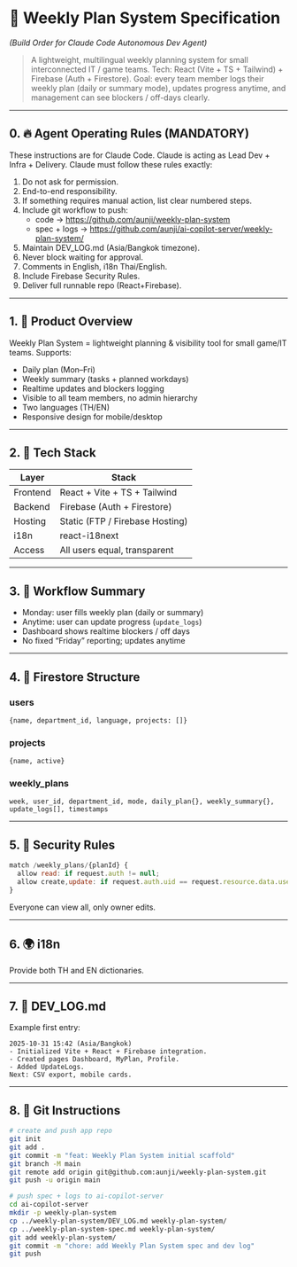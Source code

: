 # 📘 Weekly Plan System Specification
*(Build Order for Claude Code Autonomous Dev Agent)*

> A lightweight, multilingual weekly planning system for small interconnected IT / game teams.
> Tech: React (Vite + TS + Tailwind) + Firebase (Auth + Firestore).
> Goal: every team member logs their weekly plan (daily or summary mode), updates progress anytime, and management can see blockers / off-days clearly.

---

## 0. 🔥 Agent Operating Rules (MANDATORY)
These instructions are for Claude Code.
Claude is acting as Lead Dev + Infra + Delivery.
Claude must follow these rules exactly:

1. Do not ask for permission.
2. End-to-end responsibility.
3. If something requires manual action, list clear numbered steps.
4. Include git workflow to push:
   - code → https://github.com/aunji/weekly-plan-system
   - spec + logs → https://github.com/aunji/ai-copilot-server/weekly-plan-system/
5. Maintain DEV_LOG.md (Asia/Bangkok timezone).
6. Never block waiting for approval.
7. Comments in English, i18n Thai/English.
8. Include Firebase Security Rules.
9. Deliver full runnable repo (React+Firebase).

---

## 1. 🎯 Product Overview
Weekly Plan System = lightweight planning & visibility tool for small game/IT teams.
Supports:
- Daily plan (Mon–Fri)
- Weekly summary (tasks + planned workdays)
- Realtime updates and blockers logging
- Visible to all team members, no admin hierarchy
- Two languages (TH/EN)
- Responsive design for mobile/desktop

---

## 2. 🧩 Tech Stack
| Layer | Stack |
|-------|--------|
| Frontend | React + Vite + TS + Tailwind |
| Backend | Firebase (Auth + Firestore) |
| Hosting | Static (FTP / Firebase Hosting) |
| i18n | react-i18next |
| Access | All users equal, transparent |

---

## 3. 🔁 Workflow Summary
- Monday: user fills weekly plan (daily or summary)
- Anytime: user can update progress (`update_logs`)
- Dashboard shows realtime blockers / off days
- No fixed “Friday” reporting; updates anytime

---

## 4. 📂 Firestore Structure
### users
```
{name, department_id, language, projects: []}
```
### projects
```
{name, active}
```
### weekly_plans
```
week, user_id, department_id, mode, daily_plan{}, weekly_summary{}, update_logs[], timestamps
```

---

## 5. 🔐 Security Rules
```js
match /weekly_plans/{planId} {
  allow read: if request.auth != null;
  allow create,update: if request.auth.uid == request.resource.data.user_id;
}
```
Everyone can view all, only owner edits.

---

## 6. 🌍 i18n
Provide both TH and EN dictionaries.

---

## 7. 📜 DEV_LOG.md
Example first entry:
```
2025-10-31 15:42 (Asia/Bangkok)
- Initialized Vite + React + Firebase integration.
- Created pages Dashboard, MyPlan, Profile.
- Added UpdateLogs.
Next: CSV export, mobile cards.
```

---

## 8. 🚀 Git Instructions
```bash
# create and push app repo
git init
git add .
git commit -m "feat: Weekly Plan System initial scaffold"
git branch -M main
git remote add origin git@github.com:aunji/weekly-plan-system.git
git push -u origin main

# push spec + logs to ai-copilot-server
cd ai-copilot-server
mkdir -p weekly-plan-system
cp ../weekly-plan-system/DEV_LOG.md weekly-plan-system/
cp ../weekly-plan-system-spec.md weekly-plan-system/
git add weekly-plan-system/
git commit -m "chore: add Weekly Plan System spec and dev log"
git push
```
